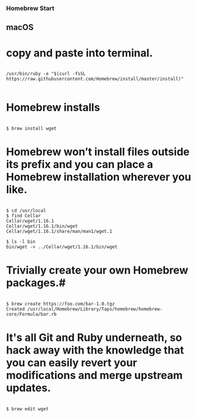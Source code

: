 ### Homebrew Start ###

## macOS ##

# copy and paste into terminal. #

```terminal

/usr/bin/ruby -e "$(curl -fsSL https://raw.githubusercontent.com/Homebrew/install/master/install)"


```
# Homebrew installs #

```

$ brew install wget

```


# Homebrew won’t install files outside its prefix and you can place a Homebrew installation wherever you like. #


```

$ cd /usr/local
$ find Cellar
Cellar/wget/1.16.1
Cellar/wget/1.16.1/bin/wget
Cellar/wget/1.16.1/share/man/man1/wget.1

$ ls -l bin
bin/wget -> ../Cellar/wget/1.16.1/bin/wget

```

# Trivially create your own Homebrew packages.#


```

$ brew create https://foo.com/bar-1.0.tgz
Created /usr/local/Homebrew/Library/Taps/homebrew/homebrew-core/Formula/bar.rb

```

# It's all Git and Ruby underneath, so hack away with the knowledge that you can easily revert your modifications and merge upstream updates. #


```

$ brew edit wget 


```




